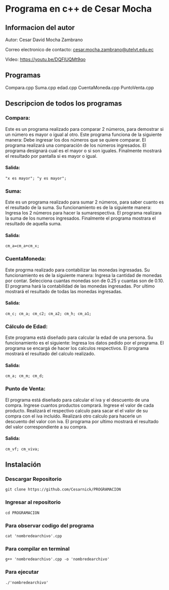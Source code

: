 # Programa en c++ de Cesar Mocha

## Informacion del autor
Autor: Cesar David Mocha Zambrano

Correo electronico de contacto: cesar.mocha.zambrano@utelvt.edu.ec

Video: https://youtu.be/DQFIUQMt9qo

## Programas
Compara.cpp
Suma.cpp 
edad.cpp
CuentaMoneda.cpp
PuntoVenta.cpp

## Descripcion de todos los programas 

### Compara: 

Este es un programa realizado para comparar 2 números, para demostrar si un número es mayor o igual al otro. Este programa funciona de la siguiente manera:
Debe ingresar los dos números que se quiere comparar.
El programa realizará una comparación de los números ingresados.
El programa designará cual es el mayor o si son iguales.
Finalmente mostrará el resultado por pantalla si es mayor o igual.
#### Salida:
`
"x es mayor";
"y es mayor";
`

### Suma: 

Este es un programa realizado para sumar 2 números, para saber cuanto es el resultado de la suma. Su funcionamiento es de la siguiente manera:
Ingresa los 2 números para hacer la sumarespectiva.
El programa realizara la suma de los numeros ingresados.
Finalmente el programa mostrara el resultado de aquella suma.
#### Salida:
`
 cm_a=cm_a+cm_x;   
`

### CuentaMoneda: 

Este progrma realizado para contabilizar las monedas ingresadas. Su funcionamiento es de la siguiente manera:
Ingresa la cantidad de monedas por contar.
Selecciona cuantas monedas son de 0.25 y cuantas son de 0.10.
El programa hará la contabilidad de las monedas ingresadas.
Por ultimo mostrará el resultado de todas las monedas ingresadas.
#### Salida:
`
cm_c;
cm_a;
cm_c2;
cm_a2;
cm_h;
cm_a1;
`

### Cálculo de Edad:

Este programa está diseñado para calcular la edad de una persona. Su funcionamiento es el siguiente:
Ingresa los datos pedido por el programa.
El programa se encargá de hacer los calculos respectivos.
El programa mostrará el resultado del calculo realizado.
#### Salida:
`
cm_a;
cm_m;
cm_d;
`

### Punto de Venta:

El programa está diseñado para calcular el iva y el descuento de una compra.
Ingrese cuantos productos comprará.
Ingrese el valor de cada producto.
Realizará el respectivo calculo para sacar el el valor de su compra con el iva incluido.
Realizará otro calculo para hacerle un descuento del valor con iva.
El programa por ultimo mostrará el resultado del valor correspondiente a su compra.
#### Salida:
`
cm_vf;
cm_viva;
`

## Instalación
### Descargar Repositorio
`
git clone https://github.com/Cesarnick/PROGRAMACION
`
### Ingresar al repositorio
`
cd PROGRAMACION
`
### Para observar codigo del programa
`
cat 'nombredearchivo'.cpp
`
### Para compilar en terminal
`
g++ 'nombredearchivo'.cpp -o 'nombredearchivo'
`
### Para ejecutar
`
./'nombredearchivo'
`
